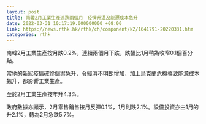 ```yaml
---
layout: post
title: 南韓2月工業生產連跌兩個月　疫情升溫及能源成本急升
date: 2022-03-31 10:17:19.000000000 +08:00
link: https://news.rthk.hk/rthk/ch/component/k2/1641791-20220331.htm
categories: rthk
---
```


南韓2月工業生產按月跌0.2%，連續兩個月下跌，跌幅比1月稍為收窄0.1個百分點。

當地的新冠疫情確診個案急升，令經濟不明朗增加，加上烏克蘭危機導致能源成本飆升，都影響工業生產。

至於2月工業生產按年升4.3%。

政府數據亦顯示，2月零售銷售按月反彈0.1%，1月則跌2.1%。設備投資亦由1月的升2.1%，轉為2月急跌5.7%。
